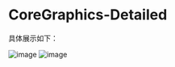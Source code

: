 # CoreGraphics-Detailed
具体展示如下：

![image](https://github.com/fenglinyunshi/CoreGraphics-Detailed-/blob/master/CoreGraphics(Detailed)/图1-1.png)
![image](https://github.com/fenglinyunshi/CoreGraphics-Detailed-/blob/master/CoreGraphics(Detailed)/图1-2.png)
